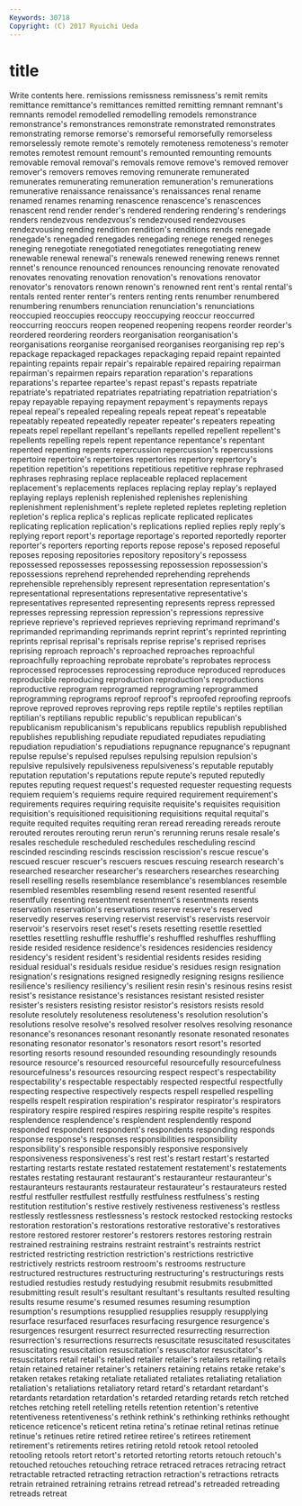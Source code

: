 ```yaml
---
Keywords: 30718 
Copyright: (C) 2017 Ryuichi Ueda
---
```


# title

Write contents here.
 remissions remissness remissness's
remit remits remittance remittance's remittances remitted remitting remnant remnant's remnants
remodel remodelled remodelling remodels remonstrance remonstrance's remonstrances remonstrate remonstrated remonstrates
remonstrating remorse remorse's remorseful remorsefully remorseless remorselessly remote remote's remotely
remoteness remoteness's remoter remotes remotest remount remount's remounted remounting remounts
removable removal removal's removals remove remove's removed remover remover's removers
removes removing remunerate remunerated remunerates remunerating remuneration remuneration's remunerations remunerative
renaissance renaissance's renaissances renal rename renamed renames renaming renascence renascence's
renascences renascent rend render render's rendered rendering rendering's renderings renders
rendezvous rendezvous's rendezvoused rendezvouses rendezvousing rending rendition rendition's renditions rends
renegade renegade's renegaded renegades renegading renege reneged reneges reneging renegotiate
renegotiated renegotiates renegotiating renew renewable renewal renewal's renewals renewed renewing
renews rennet rennet's renounce renounced renounces renouncing renovate renovated renovates
renovating renovation renovation's renovations renovator renovator's renovators renown renown's renowned
rent rent's rental rental's rentals rented renter renter's renters renting
rents renumber renumbered renumbering renumbers renunciation renunciation's renunciations reoccupied reoccupies
reoccupy reoccupying reoccur reoccurred reoccurring reoccurs reopen reopened reopening reopens
reorder reorder's reordered reordering reorders reorganisation reorganisation's reorganisations reorganise reorganised
reorganises reorganising rep rep's repackage repackaged repackages repackaging repaid repaint
repainted repainting repaints repair repair's repairable repaired repairing repairman repairman's
repairmen repairs reparation reparation's reparations reparations's repartee repartee's repast repast's
repasts repatriate repatriate's repatriated repatriates repatriating repatriation repatriation's repay repayable
repaying repayment repayment's repayments repays repeal repeal's repealed repealing repeals
repeat repeat's repeatable repeatably repeated repeatedly repeater repeater's repeaters repeating
repeats repel repellant repellant's repellants repelled repellent repellent's repellents repelling
repels repent repentance repentance's repentant repented repenting repents repercussion repercussion's
repercussions repertoire repertoire's repertoires repertories repertory repertory's repetition repetition's repetitions
repetitious repetitive rephrase rephrased rephrases rephrasing replace replaceable replaced replacement
replacement's replacements replaces replacing replay replay's replayed replaying replays replenish
replenished replenishes replenishing replenishment replenishment's replete repleted repletes repleting repletion
repletion's replica replica's replicas replicate replicated replicates replicating replication replication's
replications replied replies reply reply's replying report report's reportage reportage's
reported reportedly reporter reporter's reporters reporting reports repose repose's reposed
reposeful reposes reposing repositories repository repository's repossess repossessed repossesses repossessing
repossession repossession's repossessions reprehend reprehended reprehending reprehends reprehensible reprehensibly represent
representation representation's representational representations representative representative's representatives represented representing represents
repress repressed represses repressing repression repression's repressions repressive reprieve reprieve's
reprieved reprieves reprieving reprimand reprimand's reprimanded reprimanding reprimands reprint reprint's
reprinted reprinting reprints reprisal reprisal's reprisals reprise reprise's reprised reprises
reprising reproach reproach's reproached reproaches reproachful reproachfully reproaching reprobate reprobate's
reprobates reprocess reprocessed reprocesses reprocessing reproduce reproduced reproduces reproducible reproducing
reproduction reproduction's reproductions reproductive reprogram reprogramed reprograming reprogrammed reprogramming reprograms
reproof reproof's reproofed reproofing reproofs reprove reproved reproves reproving reps
reptile reptile's reptiles reptilian reptilian's reptilians republic republic's republican republican's
republicanism republicanism's republicans republics republish republished republishes republishing repudiate repudiated
repudiates repudiating repudiation repudiation's repudiations repugnance repugnance's repugnant repulse repulse's
repulsed repulses repulsing repulsion repulsion's repulsive repulsively repulsiveness repulsiveness's reputable
reputably reputation reputation's reputations repute repute's reputed reputedly reputes reputing
request request's requested requester requesting requests requiem requiem's requiems require
required requirement requirement's requirements requires requiring requisite requisite's requisites requisition
requisition's requisitioned requisitioning requisitions requital requital's requite requited requites requiting
reran reread rereading rereads reroute rerouted reroutes rerouting rerun rerun's
rerunning reruns resale resale's resales reschedule rescheduled reschedules rescheduling rescind
rescinded rescinding rescinds rescission rescission's rescue rescue's rescued rescuer rescuer's
rescuers rescues rescuing research research's researched researcher researcher's researchers researches
researching resell reselling resells resemblance resemblance's resemblances resemble resembled resembles
resembling resend resent resented resentful resentfully resenting resentment resentment's resentments
resents reservation reservation's reservations reserve reserve's reserved reservedly reserves reserving
reservist reservist's reservists reservoir reservoir's reservoirs reset reset's resets resetting
resettle resettled resettles resettling reshuffle reshuffle's reshuffled reshuffles reshuffling reside
resided residence residence's residences residencies residency residency's resident resident's residential
residents resides residing residual residual's residuals residue residue's residues resign
resignation resignation's resignations resigned resignedly resigning resigns resilience resilience's resiliency
resiliency's resilient resin resin's resinous resins resist resist's resistance resistance's
resistances resistant resisted resister resister's resisters resisting resistor resistor's resistors
resists resold resolute resolutely resoluteness resoluteness's resolution resolution's resolutions resolve
resolve's resolved resolver resolves resolving resonance resonance's resonances resonant resonantly
resonate resonated resonates resonating resonator resonator's resonators resort resort's resorted
resorting resorts resound resounded resounding resoundingly resounds resource resource's resourced
resourceful resourcefully resourcefulness resourcefulness's resources resourcing respect respect's respectability respectability's
respectable respectably respected respectful respectfully respecting respective respectively respects respell
respelled respelling respells respelt respiration respiration's respirator respirator's respirators respiratory
respire respired respires respiring respite respite's respites resplendence resplendence's resplendent
resplendently respond responded respondent respondent's respondents responding responds response response's
responses responsibilities responsibility responsibility's responsible responsibly responsive responsively responsiveness responsiveness's
rest rest's restart restart's restarted restarting restarts restate restated restatement
restatement's restatements restates restating restaurant restaurant's restauranteur restauranteur's restauranteurs restaurants
restaurateur restaurateur's restaurateurs rested restful restfuller restfullest restfully restfulness restfulness's
resting restitution restitution's restive restively restiveness restiveness's restless restlessly restlessness
restlessness's restock restocked restocking restocks restoration restoration's restorations restorative restorative's
restoratives restore restored restorer restorer's restorers restores restoring restrain restrained
restraining restrains restraint restraint's restraints restrict restricted restricting restriction restriction's
restrictions restrictive restrictively restricts restroom restroom's restrooms restructure restructured restructures
restructuring restructuring's restructurings rests restudied restudies restudy restudying resubmit resubmits
resubmitted resubmitting result result's resultant resultant's resultants resulted resulting results
resume resume's resumed resumes resuming resumption resumption's resumptions resupplied resupplies
resupply resupplying resurface resurfaced resurfaces resurfacing resurgence resurgence's resurgences resurgent
resurrect resurrected resurrecting resurrection resurrection's resurrections resurrects resuscitate resuscitated resuscitates
resuscitating resuscitation resuscitation's resuscitator resuscitator's resuscitators retail retail's retailed retailer
retailer's retailers retailing retails retain retained retainer retainer's retainers retaining
retains retake retake's retaken retakes retaking retaliate retaliated retaliates retaliating
retaliation retaliation's retaliations retaliatory retard retard's retardant retardant's retardants retardation
retardation's retarded retarding retards retch retched retches retching retell retelling
retells retention retention's retentive retentiveness retentiveness's rethink rethink's rethinking rethinks
rethought reticence reticence's reticent retina retina's retinae retinal retinas retinue
retinue's retinues retire retired retiree retiree's retirees retirement retirement's retirements
retires retiring retold retook retool retooled retooling retools retort retort's
retorted retorting retorts retouch retouch's retouched retouches retouching retrace retraced
retraces retracing retract retractable retracted retracting retraction retraction's retractions retracts
retrain retrained retraining retrains retread retread's retreaded retreading retreads retreat
